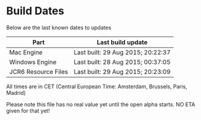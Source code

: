 # Build Dates

Below are the last known dates to updates

Part | Last build update
-----|-----
Mac Engine | Last built: 29 Aug 2015; 20:22:37
Windows Engine | Last built: 28 Aug 2015; 00:37:05
JCR6 Resource Files | Last built: 29 Aug 2015; 20:23:09
All times are in CET (Central European Time: Amsterdam, Brussels, Paris, Madrid)


Please note this file has no real value yet until the open alpha starts. NO ETA given for that yet!
